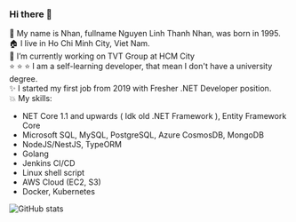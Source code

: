 ### Hi there 👋

<!--
**nhannguyen1295/nhannguyen1295** is a ✨ _special_ ✨ repository because its `README.md` (this file) appears on your GitHub profile.

Here are some ideas to get you started:

- 🔭 I’m currently working on ...
- 🌱 I’m currently learning ...
- 👯 I’m looking to collaborate on ...
- 🤔 I’m looking for help with ...
- 💬 Ask me about ...
- 📫 How to reach me: ...
- 😄 Pronouns: ...
- ⚡ Fun fact: ...
-->

:man: My name is Nhan, fullname Nguyen Linh Thanh Nhan, was born in 1995.  
:house: I live in Ho Chi Minh City, Viet Nam.  
🔭 I’m currently working on TVT Group at HCM City  
:star: :star: :star: I am a self-learning developer, that mean I don't have a university degree.  
:sparkles: I started my first job from 2019 with Fresher .NET Developer position.  
:boom: My skills:  
  + NET Core 1.1 and upwards ( Idk old .NET Framework ), Entity Framework Core
  + Microsoft SQL, MySQL, PostgreSQL, Azure CosmosDB, MongoDB
  + NodeJS/NestJS, TypeORM
  + Golang  
  + Jenkins CI/CD
  + Linux shell script
  + AWS Cloud (EC2, S3)
  + Docker, Kubernetes

![GitHub stats](https://github-readme-stats-ten-gilt.vercel.app/api?username=nhannguyen1295)
